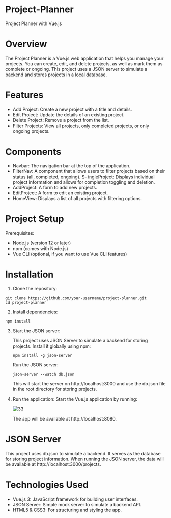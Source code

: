 # Project-Planner
Project Planner with Vue.js

# Overview
The Project Planner is a Vue.js web application that helps you manage your projects. You can create, edit, and delete projects, as well as mark them as complete or ongoing. This project uses a JSON server to simulate a backend and stores projects in a local database.

# Features

- Add Project: Create a new project with a title and details.
- Edit Project: Update the details of an existing project.
- Delete Project: Remove a project from the list.
- Filter Projects: View all projects, only completed projects, or only ongoing projects.

# Components

- Navbar: The navigation bar at the top of the application.
- FilterNav: A component that allows users to filter projects based on their status (all, completed, ongoing).
S- ingleProject: Displays individual project information and allows for completion toggling and deletion.
- AddProject: A form to add new projects.
- EditProject: A form to edit an existing project.
- HomeView: Displays a list of all projects with filtering options.

# Project Setup

Prerequisites:
- Node.js (version 12 or later)
- npm (comes with Node.js)
- Vue CLI (optional, if you want to use Vue CLI features)

# Installation

1. Clone the repository:
   
```
git clone https://github.com/your-username/project-planner.git
cd project-planner
```
   
2. Install dependencies:

```
npm install
```
   
3. Start the JSON server:

   This project uses JSON Server to simulate a backend for storing projects. Install it globally using npm:

   ```
   npm install -g json-server
   ```

   Run the JSON server:

   ```
   json-server --watch db.json
   ```

   This will start the server on http://localhost:3000 and use the db.json file in the root directory for storing projects.

4. Run the application:
   Start the Vue.js application by running:
   
   ![33](https://github.com/user-attachments/assets/e518c66e-e318-48c3-8836-4518d1e2d207)
   
   The app will be available at http://localhost:8080.

# JSON Server

This project uses db.json to simulate a backend. It serves as the database for storing project information. When running the JSON server, the data will be available at http://localhost:3000/projects.

# Technologies Used

- Vue.js 3: JavaScript framework for building user interfaces.
- JSON Server: Simple mock server to simulate a backend API.
- HTML5 & CSS3: For structuring and styling the app.

